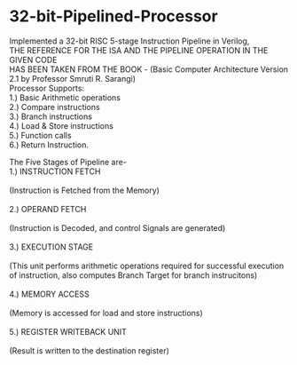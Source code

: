 # 32-bit-Pipelined-Processor
Implemented a 32-bit RISC 5-stage Instruction Pipeline in Verilog, 
<br /> THE REFERENCE FOR THE ISA AND THE PIPELINE OPERATION IN THE GIVEN CODE
<br /> HAS BEEN TAKEN FROM THE BOOK - (Basic Computer Architecture Version 2.1 by Professor Smruti R. Sarangi)
<br /> Processor Supports:
<br />1.) Basic Arithmetic operations
<br />2.) Compare instructions
<br />3.) Branch instructions
<br />4.) Load & Store instructions
<br />5.) Function calls 
<br />6.) Return Instruction.

The Five Stages of Pipeline are- 
<br /> 1.) INSTRUCTION FETCH        
<br /> (Instruction is Fetched from the Memory)
<br />
<br /> 2.) OPERAND FETCH            
<br /> (Instruction is Decoded, and control Signals are generated)
<br />
<br /> 3.) EXECUTION STAGE          
<br /> (This unit performs arithmetic operations required for successful execution of instruction, also computes Branch Target for branch instrucitons)
<br />
<br /> 4.) MEMORY ACCESS            
<br /> (Memory is accessed for load and store instructions)
<br />
<br /> 5.) REGISTER WRITEBACK UNIT  
<br /> (Result is written to the destination register)
